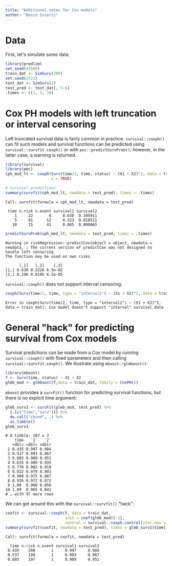 ```yaml
---
title: "Additional notes for Cox models"
author: "Devin Incerti"
---
```





# Data

First, let's simulate some data:


```r
library(prodlim)
set.seed(43500)
train_dat <- SimSurv(200)
set.seed(2721)
test_dat <- SimSurv(2)
test_pred <- test_dat[, 5:6]
.times <- c(1, 5, 10)
```

# Cox PH models with left truncation or interval censoring
Left truncated survival data is fairly common in practice. `survival::coxph()` can fit such models and survival functions can be predicted using `survival::survfit.coxph()` or with `pec::predictSurvProb()`; however, in the latter case, a warning is returned.


```r
library(survival)
library(pec)
cph_mod_lt <- coxph(Surv(time/2, time, status) ~ (X1 + X2)^2, data = train_dat,
                    x = TRUE)

# Survival predictions
summary(survfit(cph_mod_lt, newdata = test_pred), times = .times) 
```

```
Call: survfit(formula = cph_mod_lt, newdata = test_pred)

 time n.risk n.event survival1 survival2
    1     22       8     0.630  0.195911
    5     81      52     0.323  0.018511
   10     15      41     0.065  0.000065
```

```r
predictSurvProb(cph_mod_lt, newdata = test_pred, times = .times)
```

```
Warning in riskRegression::predictCox(object = object, newdata = newdata, : The current version of predictCox was not designed to handle left censoring 
The function may be used on own risks 
```

```
      [,1]   [,2]    [,3]
[1,] 0.630 0.3226 6.5e-02
[2,] 0.196 0.0185 6.5e-05
```

`survival::coxph()` does not support interval censoring:


```r
coxph(Surv(time/2, time, type = "interval2") ~ (X1 + X2)^2, data = train_dat)
```

```
Error in coxph(Surv(time/2, time, type = "interval2") ~ (X1 + X2)^2, data = train_dat): Cox model doesn't support "interval" survival data
```

# General "hack" for predicting survival from Cox models
Survival predictions can be made from a Cox model by running `survival::coxph()` with fixed parameters and then calling `survival::survfit.coxph()`. We illustrate using `mboost::glmboost()`:



```r
library(mboost)
f <- Surv(time, status) ~ X1 + X2
glmb_mod <- glmboost(f,data = train_dat, family = CoxPH())
```

`mboost` provides a `survFit()` function for predicting survival functions, but there is no explicit time argument:


```r
glmb_surv1 <- survFit(glmb_mod, test_pred) %>%
  {.[c("time","surv")]} %>%
  do.call("cbind", .) %>%
  as_tibble()
glmb_surv1
```

```
# A tibble: 107 x 3
    time   `1`   `2`
   <dbl> <dbl> <dbl>
 1 0.435 0.997 0.984
 2 0.537 0.993 0.967
 3 0.603 0.989 0.951
 4 0.635 0.986 0.935
 5 0.776 0.982 0.919
 6 0.822 0.979 0.903
 7 0.900 0.975 0.887
 8 0.926 0.972 0.872
 9 1.08  0.968 0.856
10 1.09  0.965 0.841
# … with 97 more rows
```

We can get around this with the `survival::survfit()` "hack":

```r
coxfit <- survival::coxph(f, data = train_dat,
                          init = coef(glmb_mod)[-1],
                          control = survival::coxph.control(iter.max = 0))
summary(survfit(coxfit, newdata = test_pred), times = glmb_surv1$time[1:3]) 
```

```
Call: survfit(formula = coxfit, newdata = test_pred)

  time n.risk n.event survival1 survival2
 0.435    200       1     0.997     0.984
 0.537    199       1     0.993     0.967
 0.603    197       1     0.989     0.951
```
